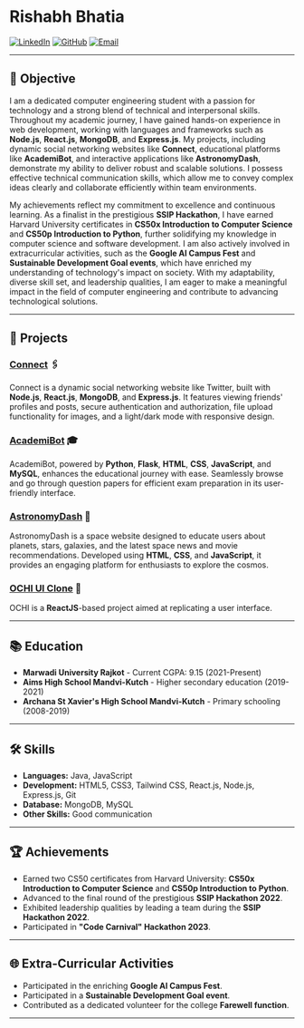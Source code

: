 # Rishabh Bhatia

[![LinkedIn](https://img.shields.io/badge/LinkedIn-0077B5?logo=linkedin&logoColor=white)](https://www.linkedin.com/in/bhatiarishabh02/) [![GitHub](https://img.shields.io/badge/GitHub-181717?logo=github&logoColor=white)](https://github.com/Rishabh022/Rishabh022) [![Email](https://img.shields.io/badge/Email-D14836?logo=gmail&logoColor=white)](mailto:rishabhbhatia02@gmail.com)

---

## 🚀 Objective

I am a dedicated computer engineering student with a passion for technology and a strong blend of technical and interpersonal skills. Throughout my academic journey, I have gained hands-on experience in web development, working with languages and frameworks such as **Node.js**, **React.js**, **MongoDB**, and **Express.js**. My projects, including dynamic social networking websites like **Connect**, educational platforms like **AcademiBot**, and interactive applications like **AstronomyDash**, demonstrate my ability to deliver robust and scalable solutions. I possess effective technical communication skills, which allow me to convey complex ideas clearly and collaborate efficiently within team environments.

My achievements reflect my commitment to excellence and continuous learning. As a finalist in the prestigious **SSIP Hackathon**, I have earned Harvard University certificates in **CS50x Introduction to Computer Science** and **CS50p Introduction to Python**, further solidifying my knowledge in computer science and software development. I am also actively involved in extracurricular activities, such as the **Google AI Campus Fest** and **Sustainable Development Goal events**, which have enriched my understanding of technology's impact on society. With my adaptability, diverse skill set, and leadership qualities, I am eager to make a meaningful impact in the field of computer engineering and contribute to advancing technological solutions.

---

## 🌟 Projects

### [Connect](https://connect-phi-one.vercel.app/) 🖇️
Connect is a dynamic social networking website like Twitter, built with **Node.js**, **React.js**, **MongoDB**, and **Express.js**. It features viewing friends' profiles and posts, secure authentication and authorization, file upload functionality for images, and a light/dark mode with responsive design.

### [AcademiBot](https://www.linkedin.com/posts/bhatiarishabh02_academibot-chatbot-educationtech-activity-7149950337217454080--x_P?utm_source=share&utm_medium=member_desktop) 🎓
AcademiBot, powered by **Python**, **Flask**, **HTML**, **CSS**, **JavaScript**, and **MySQL**, enhances the educational journey with ease. Seamlessly browse and go through question papers for efficient exam preparation in its user-friendly interface.

### [AstronomyDash](https://rishabh022.github.io/AstronomyDash/) 🌌
AstronomyDash is a space website designed to educate users about planets, stars, galaxies, and the latest space news and movie recommendations. Developed using **HTML**, **CSS**, and **JavaScript**, it provides an engaging platform for enthusiasts to explore the cosmos.

### [OCHI UI Clone](https://rishabh022.github.io/OCHI-Clone/) 🎨
OCHI is a **ReactJS**-based project aimed at replicating a user interface.

---

## 📚 Education

- **Marwadi University Rajkot** - Current CGPA: 9.15 (2021-Present)
- **Aims High School Mandvi-Kutch** - Higher secondary education (2019-2021)
- **Archana St Xavier's High School Mandvi-Kutch** - Primary schooling (2008-2019)

---

## 🛠 Skills

- **Languages:** Java, JavaScript
- **Development:** HTML5, CSS3, Tailwind CSS, React.js, Node.js, Express.js, Git
- **Database:** MongoDB, MySQL
- **Other Skills:** Good communication

---

## 🏆 Achievements

- Earned two CS50 certificates from Harvard University: **CS50x Introduction to Computer Science** and **CS50p Introduction to Python**.
- Advanced to the final round of the prestigious **SSIP Hackathon 2022**.
- Exhibited leadership qualities by leading a team during the **SSIP Hackathon 2022**.
- Participated in **"Code Carnival" Hackathon 2023**.

---

## 🌐 Extra-Curricular Activities

- Participated in the enriching **Google AI Campus Fest**.
- Participated in a **Sustainable Development Goal event**.
- Contributed as a dedicated volunteer for the college **Farewell function**.

---
